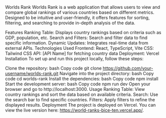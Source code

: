 Worlds Rank
Worlds Rank is a web application that allows users to view and compare global rankings of various countries based on different metrics. Designed to be intuitive and user-friendly, it offers features for sorting, filtering, and searching to provide in-depth analysis of the data.

Features
Ranking Table: Displays country rankings based on criteria such as GDP, population, etc.
Search and Filters: Search and filter data to find specific information.
Dynamic Updates: Integrates real-time data from external APIs.
Technologies Used
Frontend: React, TypeScript, Vite
CSS: Tailwind CSS
API: [API Name] for fetching country data
Deployment: Vercel
Installation
To set up and run this project locally, follow these steps:

Clone the repository:
bash
Copy code
git clone https://github.com/your-username/worlds-rank.git
Navigate into the project directory:
bash
Copy code
cd worlds-rank
Install the dependencies:
bash
Copy code
npm install
Start the development server:
bash
Copy code
npm run dev
Open your browser and go to http://localhost:3000.
Usage
Ranking Table: View country rankings and sort the data based on available criteria.
Search: Use the search bar to find specific countries.
Filters: Apply filters to refine the displayed results.
Deployment
The project is deployed on Vercel. You can view the live version here: https://world-ranks-bice-ten.vercel.app/.
